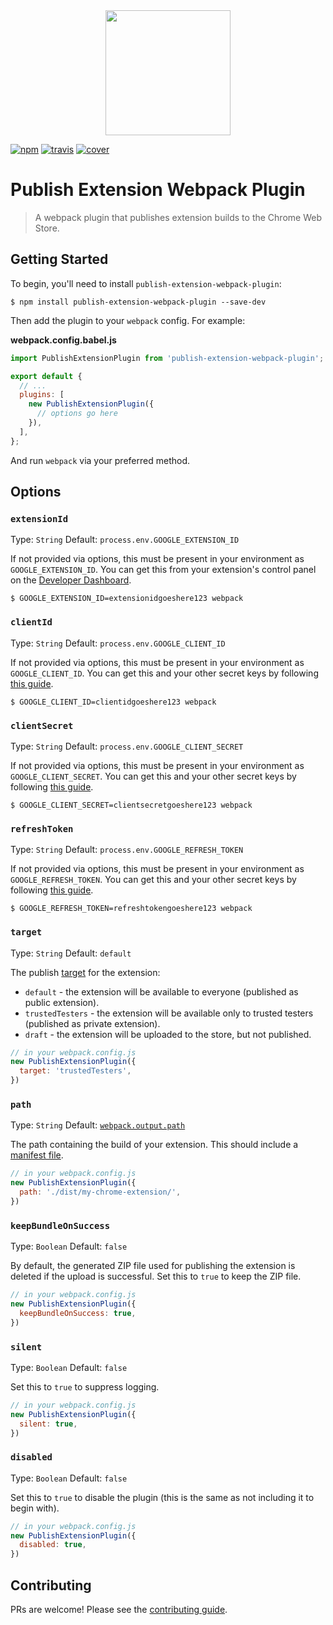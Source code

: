 <div align="center">
  <a href="https://github.com/webpack/webpack">
    <img width="200" height="200" src="https://webpack.js.org/assets/icon-square-big.svg">
  </a>
</div>

[![npm][npm]][npm-url]
[![travis][travis]][travis-url]
[![cover][cover]][cover-url]

# Publish Extension Webpack Plugin

> A webpack plugin that publishes extension builds to the Chrome Web Store.

## Getting Started

To begin, you'll need to install `publish-extension-webpack-plugin`:

```console
$ npm install publish-extension-webpack-plugin --save-dev
```

Then add the plugin to your `webpack` config. For example:

**webpack.config.babel.js**

```js
import PublishExtensionPlugin from 'publish-extension-webpack-plugin';

export default {
  // ...
  plugins: [
    new PublishExtensionPlugin({
      // options go here
    }),
  ],
};
```

And run `webpack` via your preferred method.

## Options

### `extensionId`

Type: `String`
Default: `process.env.GOOGLE_EXTENSION_ID`

If not provided via options, this must be present in your environment as `GOOGLE_EXTENSION_ID`. You can get this from your extension's control panel on the [Developer Dashboard](https://chrome.google.com/webstore/devconsole).

```console
$ GOOGLE_EXTENSION_ID=extensionidgoeshere123 webpack
```

### `clientId`

Type: `String`
Default: `process.env.GOOGLE_CLIENT_ID`

If not provided via options, this must be present in your environment as `GOOGLE_CLIENT_ID`. You can get this and your other secret keys by following [this guide](https://developer.chrome.com/webstore/using_webstore_api).

```console
$ GOOGLE_CLIENT_ID=clientidgoeshere123 webpack
```

### `clientSecret`

Type: `String`
Default: `process.env.GOOGLE_CLIENT_SECRET`

If not provided via options, this must be present in your environment as `GOOGLE_CLIENT_SECRET`. You can get this and your other secret keys by following [this guide](https://developer.chrome.com/webstore/using_webstore_api).

```console
$ GOOGLE_CLIENT_SECRET=clientsecretgoeshere123 webpack
```

### `refreshToken`

Type: `String`
Default: `process.env.GOOGLE_REFRESH_TOKEN`

If not provided via options, this must be present in your environment as `GOOGLE_REFRESH_TOKEN`. You can get this and your other secret keys by following [this guide](https://developer.chrome.com/webstore/using_webstore_api).

```console
$ GOOGLE_REFRESH_TOKEN=refreshtokengoeshere123 webpack
```

### `target`

Type: `String`
Default: `default`

The publish [target](https://developer.chrome.com/docs/webstore/webstore_api/items/publish/) for the extension:
- `default` - the extension will be available to everyone (published as public extension).
- `trustedTesters` - the extension will be available only to trusted testers (published as private extension).
- `draft` - the extension will be uploaded to the store, but not published.

```js
// in your webpack.config.js
new PublishExtensionPlugin({
  target: 'trustedTesters',
})
```

### `path`

Type: `String`
Default: [`webpack.output.path`](https://webpack.js.org/configuration/output/#output-path)

The path containing the build of your extension. This should include a [manifest file](https://developer.chrome.com/apps/manifest).

```js
// in your webpack.config.js
new PublishExtensionPlugin({
  path: './dist/my-chrome-extension/',
})
```

### `keepBundleOnSuccess`

Type: `Boolean`
Default: `false`

By default, the generated ZIP file used for publishing the extension is deleted if the upload is successful. Set this to `true` to keep the ZIP file.

```js
// in your webpack.config.js
new PublishExtensionPlugin({
  keepBundleOnSuccess: true,
})
```

### `silent`

Type: `Boolean`
Default: `false`

Set this to `true` to suppress logging.

```js
// in your webpack.config.js
new PublishExtensionPlugin({
  silent: true,
})
```

### `disabled`

Type: `Boolean`
Default: `false`

Set this to `true` to disable the plugin (this is the same as not including it to begin with).

```js
// in your webpack.config.js
new PublishExtensionPlugin({
  disabled: true,
})
```

## Contributing

PRs are welcome! Please see the [contributing guide](.github/CONTRIBUTING.md).

[npm]: https://img.shields.io/npm/v/publish-extension-webpack-plugin.svg
[npm-url]: https://npmjs.com/package/publish-extension-webpack-plugin
[travis]: https://travis-ci.com/IBM/publish-extension-webpack-plugin.svg?branch=master
[travis-url]: https://travis-ci.com/IBM/publish-extension-webpack-plugin
[cover]: https://img.shields.io/codecov/c/github/IBM/publish-extension-webpack-plugin.svg
[cover-url]: https://codecov.io/gh/IBM/publish-extension-webpack-plugin
